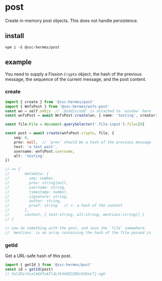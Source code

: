 # post
Create in-memory post objects. This does not handle persistence.

## install
```
npm i -S @ssc-hermes/post
```

## example
You need to supply a Fission `Crypto` object, the hash of the previous message, the sequence of the current message, and the post content.

### create

```ts
import { create } from '@ssc-hermes/post'
import { WnfsPost } from '@ssc-hermes/wnfs-post'
const wn = self.oddjs  // `@oddjs/odd` is attached to `window` here
const wnfsPost = await WnfsPost.create(wn, { name: 'testing', creator: 'test' })

const file:File = document.querySelector('.file-input').files[0]

const post = await create(wnfsPost.crypto, file, {
    seq: 0,
    prev: null,  // `prev` should be a hash of the previous message
    text: 'a test post',
    username: wnfsPost.username,
    alt: 'testing'
})

// => {
//       metadata: {
//         seq: number,
//         prev: string|null,
//         username: string,
//         timestamp: number,
//         signature: string,
//         author: string,
//         proof: string   // <- a hash of the content
//       },
//       content: { text:string, alt:string, mentions:string[] }
// }

// now do something with the post, and save the `file` somewhere.
// `mentions` is an array containing the hash of the file passed in
```

### getId
Get a URL-safe hash of this post. 

```js
import { getId } from '@ssc-hermes/post'
const id = getId(post)
// 5olZOzr5xalmGXTxATl4Ldt4V0Z2Z8OrD3KxLTj-ngU
```
